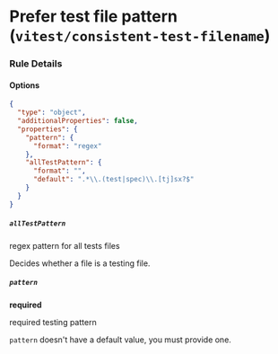 # Prefer test file pattern (`vitest/consistent-test-filename`)

<!-- end auto-generated rule header -->

### Rule Details

#### Options

```json
{
  "type": "object",
  "additionalProperties": false,
  "properties": {
    "pattern": {
      "format": "regex"
    },
    "allTestPattern": {
      "format": "",
      "default": ".*\\.(test|spec)\\.[tj]sx?$"
    }
  }
}
```

##### `allTestPattern`

regex pattern for all tests files

Decides whether a file is a testing file.

##### `pattern`

**required**

required testing pattern

`pattern` doesn't have a default value, you must provide one.
